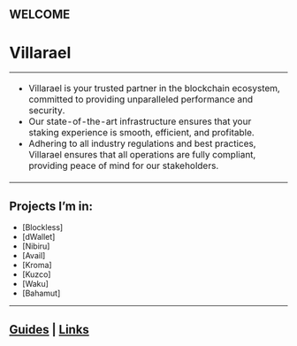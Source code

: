 ## WELCOME

# Villarael
<table>
<tr>
</td>
<td>
<ul>
<li>Villarael  is your trusted partner in the blockchain ecosystem, committed to providing unparalleled performance and security. </li>
<li>Our state-of-the-art infrastructure ensures that your staking experience is smooth, efficient, and profitable.</li>
<li>Adhering to all industry regulations and best practices, Villarael ensures that all operations are fully compliant, providing peace of mind for our stakeholders.</li>
</ul>
</td>
</tr>
</table>

## Projects I’m in:
- [Blockless]
- [dWallet]
- [Nibiru]
- [Avail]
- [Kroma]
- [Kuzco]
- [Waku]
- [Bahamut]



---

## [Guides](https://villarael.notion.site/Villarael-594c41c5580447a09b7060c72f46a019?pvs=4) | [Links](https://linktr.ee/Villarael)
